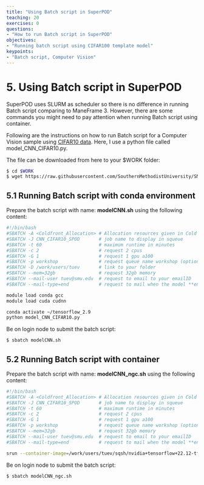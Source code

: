 ```yaml
---
title: "Using Batch script in SuperPOD"
teaching: 20
exercises: 0
questions:
- "How to run Batch script in SuperPOD"
objectives:
- "Running batch script using CIFAR100 template model"
keypoints:
- "Batch script, Computer Vision"
---
```


# 5. Using Batch script in SuperPOD

SuperPOD uses SLURM as scheduler so there is no difference in running Batch script comparing to ManeFrame 3. However, there are some commands you might need to pay attention when running Batch script using container.

Following are the instructions on how to run Batch script for a Computer Vision sample using [CIFAR10 data](https://www.cs.toronto.edu/~kriz/cifar.html). Here, I use a python file called model_CNN_CIFAR10.py. 

The file can be downloaded from here to your $WORK folder:

```bash
$ cd $WORK
$ wget https://raw.githubusercontent.com/SouthernMethodistUniversity/SMU_SuperPOD_101/e6315c29ca0542351b79233729708dfa16161cdf/files/model_CNN_CIFAR10.py
```

## 5.1 Running Batch script with conda environment

Prepare the batch script with name: **modelCNN.sh** using the following content:

```bash
#!/bin/bash
#SBATCH -A <Coldfront_Allocation> # Allocation resources given in Cold Front
#SBATCH -J CNN_CIFAR10_SPOD       # job name to display in squeue
#SBATCH -t 60                     # maximum runtime in minutes
#SBATCH -c 2                      # request 2 cpus    
#SBATCH -G 1                      # request 1 gpu a100
#SBATCH -p workshop               # request queue name workshop (optional)
#SBATCH -D /work/users/tuev       # link to your folder
#SBATCH --mem=32gb                # request 32gb memory
#SBATCH --mail-user tuev@smu.edu  # request to email to your emailID
#SBATCH --mail-type=end           # request to mail when the model **end**

module load conda gcc
module load cuda cudnn

conda activate ~/tensorflow_2.9
python model_CNN_CIFAR10.py
```

Be on login node to submit the batch script:

```bash
$ sbatch modelCNN.sh
```

## 5.2 Running Batch script with container

Prepare the batch script with name: **modelCNN_ngc.sh** using the following content:

```bash
#!/bin/bash
#SBATCH -A <Coldfront_Allocation> # Allocation resources given in Cold Front
#SBATCH -J CNN_CIFAR10_SPOD       # job name to display in squeue
#SBATCH -t 60                     # maximum runtime in minutes
#SBATCH -c 2                      # request 2 cpus    
#SBATCH -G 1                      # request 1 gpu a100
#SBATCH -p workshop               # request queue name workshop (optional)
#SBATCH --mem=32gb                # request 32gb memory
#SBATCH --mail-user tuev@smu.edu  # request to email to your emailID
#SBATCH --mail-type=end           # request to mail when the model **end**

srun --container-image=/work/users/tuev/sqsh/nvidia+tensorflow+22.12-tf2-py3.sqsh --container-mounts=$WORK python $WORK/model_CNN_CIFAR10.py
```

Be on login node to submit the batch script:

```bash
$ sbatch modelCNN_ngc.sh
```
